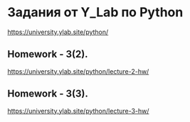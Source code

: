 # Задания от Y_Lab по Python
https://university.ylab.site/python/

## Homework - 3(2).
https://university.ylab.site/python/lecture-2-hw/

## Homework - 3(3).
https://university.ylab.site/python/lecture-3-hw/